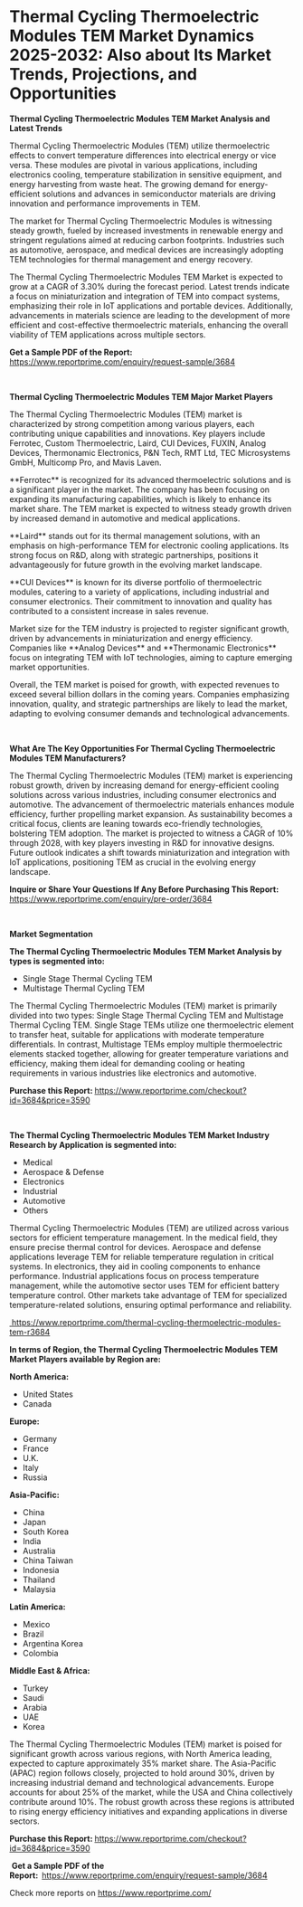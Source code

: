 <p><h1>Thermal Cycling Thermoelectric Modules TEM Market Dynamics 2025-2032: Also about Its Market Trends, Projections, and Opportunities</h1></p><p><strong>Thermal Cycling Thermoelectric Modules TEM Market Analysis and Latest Trends</strong></p>
<p><p>Thermal Cycling Thermoelectric Modules (TEM) utilize thermoelectric effects to convert temperature differences into electrical energy or vice versa. These modules are pivotal in various applications, including electronics cooling, temperature stabilization in sensitive equipment, and energy harvesting from waste heat. The growing demand for energy-efficient solutions and advances in semiconductor materials are driving innovation and performance improvements in TEM.</p><p>The market for Thermal Cycling Thermoelectric Modules is witnessing steady growth, fueled by increased investments in renewable energy and stringent regulations aimed at reducing carbon footprints. Industries such as automotive, aerospace, and medical devices are increasingly adopting TEM technologies for thermal management and energy recovery. </p><p>The Thermal Cycling Thermoelectric Modules TEM Market is expected to grow at a CAGR of 3.30% during the forecast period. Latest trends indicate a focus on miniaturization and integration of TEM into compact systems, emphasizing their role in IoT applications and portable devices. Additionally, advancements in materials science are leading to the development of more efficient and cost-effective thermoelectric materials, enhancing the overall viability of TEM applications across multiple sectors.</p></p>
<p><strong>Get a Sample PDF of the Report:&nbsp;</strong> <a href="https://www.reportprime.com/enquiry/request-sample/3684?utm_campaign=3034&utm_medium=2&utm_source=Github&utm_content=ia&utm_term=18032025&utm_id=thermal-cycling-thermoelectric-modules-tem">https://www.reportprime.com/enquiry/request-sample/3684</a></p>
<p>&nbsp;</p>
<p><strong>Thermal Cycling Thermoelectric Modules TEM Major Market Players</strong></p>
<p><p>The Thermal Cycling Thermoelectric Modules (TEM) market is characterized by strong competition among various players, each contributing unique capabilities and innovations. Key players include Ferrotec, Custom Thermoelectric, Laird, CUI Devices, FUXIN, Analog Devices, Thermonamic Electronics, P&N Tech, RMT Ltd, TEC Microsystems GmbH, Multicomp Pro, and Mavis Laven.</p><p>**Ferrotec** is recognized for its advanced thermoelectric solutions and is a significant player in the market. The company has been focusing on expanding its manufacturing capabilities, which is likely to enhance its market share. The TEM market is expected to witness steady growth driven by increased demand in automotive and medical applications.</p><p>**Laird** stands out for its thermal management solutions, with an emphasis on high-performance TEM for electronic cooling applications. Its strong focus on R&D, along with strategic partnerships, positions it advantageously for future growth in the evolving market landscape.</p><p>**CUI Devices** is known for its diverse portfolio of thermoelectric modules, catering to a variety of applications, including industrial and consumer electronics. Their commitment to innovation and quality has contributed to a consistent increase in sales revenue.</p><p>Market size for the TEM industry is projected to register significant growth, driven by advancements in miniaturization and energy efficiency. Companies like **Analog Devices** and **Thermonamic Electronics** focus on integrating TEM with IoT technologies, aiming to capture emerging market opportunities.</p><p>Overall, the TEM market is poised for growth, with expected revenues to exceed several billion dollars in the coming years. Companies emphasizing innovation, quality, and strategic partnerships are likely to lead the market, adapting to evolving consumer demands and technological advancements.</p></p>
<p>&nbsp;</p>
<p><strong>What Are The Key Opportunities For Thermal Cycling Thermoelectric Modules TEM Manufacturers?</strong></p>
<p><p>The Thermal Cycling Thermoelectric Modules (TEM) market is experiencing robust growth, driven by increasing demand for energy-efficient cooling solutions across various industries, including consumer electronics and automotive. The advancement of thermoelectric materials enhances module efficiency, further propelling market expansion. As sustainability becomes a critical focus, clients are leaning towards eco-friendly technologies, bolstering TEM adoption. The market is projected to witness a CAGR of 10% through 2028, with key players investing in R&D for innovative designs. Future outlook indicates a shift towards miniaturization and integration with IoT applications, positioning TEM as crucial in the evolving energy landscape.</p></p>
<p><strong>Inquire or Share Your Questions If Any Before Purchasing This Report:</strong> <a href="https://www.reportprime.com/enquiry/pre-order/3684?utm_campaign=3034&utm_medium=2&utm_source=Github&utm_content=ia&utm_term=18032025&utm_id=thermal-cycling-thermoelectric-modules-tem">https://www.reportprime.com/enquiry/pre-order/3684</a></p>
<p>&nbsp;</p>
<p><strong>Market Segmentation</strong></p>
<p><strong>The Thermal Cycling Thermoelectric Modules TEM Market Analysis by types is segmented into:</strong></p>
<p><ul><li>Single Stage Thermal Cycling TEM</li><li>Multistage Thermal Cycling TEM</li></ul></p>
<p><p>The Thermal Cycling Thermoelectric Modules (TEM) market is primarily divided into two types: Single Stage Thermal Cycling TEM and Multistage Thermal Cycling TEM. Single Stage TEMs utilize one thermoelectric element to transfer heat, suitable for applications with moderate temperature differentials. In contrast, Multistage TEMs employ multiple thermoelectric elements stacked together, allowing for greater temperature variations and efficiency, making them ideal for demanding cooling or heating requirements in various industries like electronics and automotive.</p></p>
<p><strong>Purchase this Report:&nbsp;</strong><a href="https://www.reportprime.com/checkout?id=3684&price=3590&utm_campaign=3034&utm_medium=2&utm_source=Github&utm_content=ia&utm_term=18032025&utm_id=thermal-cycling-thermoelectric-modules-tem">https://www.reportprime.com/checkout?id=3684&price=3590</a></p>
<p>&nbsp;</p>
<p><strong>The Thermal Cycling Thermoelectric Modules TEM Market Industry Research by Application is segmented into:</strong></p>
<p><ul><li>Medical</li><li>Aerospace & Defense</li><li>Electronics</li><li>Industrial</li><li>Automotive</li><li>Others</li></ul></p>
<p><p>Thermal Cycling Thermoelectric Modules (TEM) are utilized across various sectors for efficient temperature management. In the medical field, they ensure precise thermal control for devices. Aerospace and defense applications leverage TEM for reliable temperature regulation in critical systems. In electronics, they aid in cooling components to enhance performance. Industrial applications focus on process temperature management, while the automotive sector uses TEM for efficient battery temperature control. Other markets take advantage of TEM for specialized temperature-related solutions, ensuring optimal performance and reliability.</p></p>
<p><a href="https://www.reportprime.com/thermal-cycling-thermoelectric-modules-tem-r3684?utm_campaign=3034&utm_medium=2&utm_source=Github&utm_content=ia&utm_term=18032025&utm_id=thermal-cycling-thermoelectric-modules-tem">&nbsp;https://www.reportprime.com/thermal-cycling-thermoelectric-modules-tem-r3684</a></p>
<p><strong>In terms of Region, the Thermal Cycling Thermoelectric Modules TEM Market Players available by Region are:</strong></p>
<p>
    <p> <strong> North America: </strong>
        <ul>
            <li>United States</li>
            <li>Canada</li>
        </ul>
        </p> 
    <p> <strong> Europe: </strong>
        <ul>
            <li>Germany</li>
            <li>France</li>
            <li>U.K.</li>
            <li>Italy</li>
            <li>Russia</li>
        </ul>
        </p> 
    <p> <strong> Asia-Pacific: </strong>
        <ul>
            <li>China</li>
            <li>Japan</li>
            <li>South Korea</li>
            <li>India</li>
            <li>Australia</li>
            <li>China Taiwan</li>
            <li>Indonesia</li>
            <li>Thailand</li>
            <li>Malaysia</li>
        </ul>
        </p> 
    <p> <strong> Latin America: </strong>
        <ul>
            <li>Mexico</li>
            <li>Brazil</li>
            <li>Argentina Korea</li>
            <li>Colombia</li>
        </ul>
        </p> 
    <p> <strong> Middle East & Africa: </strong>
        <ul>
            <li>Turkey</li>
            <li>Saudi</li>
            <li>Arabia</li>
            <li>UAE</li>
            <li>Korea</li>
        </ul>
    </p>
    </p>
<p><p>The Thermal Cycling Thermoelectric Modules (TEM) market is poised for significant growth across various regions, with North America leading, expected to capture approximately 35% market share. The Asia-Pacific (APAC) region follows closely, projected to hold around 30%, driven by increasing industrial demand and technological advancements. Europe accounts for about 25% of the market, while the USA and China collectively contribute around 10%. The robust growth across these regions is attributed to rising energy efficiency initiatives and expanding applications in diverse sectors.</p></p>
<p><strong>Purchase this Report: </strong><a href="https://www.reportprime.com/checkout?id=3684&price=3590&utm_campaign=3034&utm_medium=2&utm_source=Github&utm_content=ia&utm_term=18032025&utm_id=thermal-cycling-thermoelectric-modules-tem">https://www.reportprime.com/checkout?id=3684&price=3590</a></p>
<p>&nbsp;<strong>Get a Sample PDF of the Report:&nbsp;&nbsp;</strong><a href="https://www.reportprime.com/enquiry/request-sample/3684?utm_campaign=3034&utm_medium=2&utm_source=Github&utm_content=ia&utm_term=18032025&utm_id=thermal-cycling-thermoelectric-modules-tem">https://www.reportprime.com/enquiry/request-sample/3684</a></p>
<p><strong></strong></p>
<p>Check more reports on <a href="https://www.reportprime.com/?utm_campaign=3034&utm_medium=2&utm_source=Github&utm_content=ia&utm_term=18032025&utm_id=thermal-cycling-thermoelectric-modules-tem">https://www.reportprime.com/</a></p>